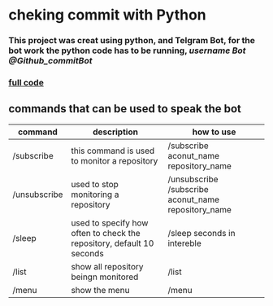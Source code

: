 <!-- Headings -->
<!-- links -->
<!-- Tables -->

# cheking commit with Python
<!-- Strong -->
### This project was creat using python, and Telgram Bot, for the bot work the python code has to be running, **_username Bot @Github_commitBot_**

### [full code](github.com)

## commands that can be used to speak the bot
| command  | description | how to use |
| -------- |------------ | ---------- |
| /subscribe | this command is used to monitor a repository | /subscribe aconut_name repository_name |
| /unsubscribe | used to stop monitoring a repository | /unsubscribe /subscribe aconut_name repository_name |
| /sleep | used to specify how often to check the repository, default 10 seconds | /sleep seconds in intereble | 
| /list | show all repository beingn monitored | /list |
| /menu | show the menu | /menu |


